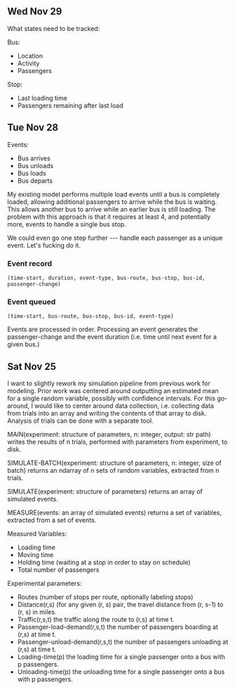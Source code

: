 ## Wed Nov 29

What states need to be tracked:

Bus:
- Location
- Activity
- Passengers

Stop:
- Last loading time
- Passengers remaining after last load

## Tue Nov 28

Events:
- Bus arrives
- Bus unloads
- Bus loads
- Bus departs

My existing model performs multiple load events until a bus is
completely loaded, allowing additional passengers to arrive while the
bus is waiting. This allows another bus to arrive while an earlier bus
is still loading. The problem with this approach is that it requires at
least 4, and potentially more, events to handle a single bus stop.

We could even go one step further --- handle each passenger as a unique
event. Let's fucking do it.

### Event record

```
(time-start, duration, event-type, bus-route, bus-stop, bus-id, passenger-change)
```

### Event queued

```
(time-start, bus-route, bus-stop, bus-id, event-type)
```

Events are processed in order. Processing an event generates the
passenger-change and the event duration (i.e. time until next event for
a given bus.)

## Sat Nov 25

I want to slightly rework my simulation pipeline from previous work for
modeling. Prior work was centered around outputting an estimated mean
for a single random variable, possibly with confidence intervals. For
this go-around, I would like to center around data collection, i.e.
collecting data from trials into an array and writing the contents of
that array to disk. Analysis of trials can be done with a separate tool. 

MAIN(experiment: structure of parameters, n: integer, output: str path)
writes the results of n trials, performed with parameters from
experiment, to disk.

SIMULATE-BATCH(experiment: structure of parameters, n: integer, size of
batch) returns an ndarray of n sets of random variables, extracted from
n trials.

SIMULATE(experiment: structure of parameters) returns an array of simulated
events.

MEASURE(events: an array of simulated events) returns a set of
variables, extracted from a set of events.

Measured Variables:
- Loading time
- Moving time
- Holding time (waiting at a stop in order to stay on schedule)
- Total number of passengers

Experimental parameters:
- Routes (number of stops per route, optionally labeling stops)
- Distance(r,s) (for any given (r, s) pair, the travel distance from (r, s-1)
  to (r, s) in miles.
- Traffic(r,s,t) the traffic along the route to (r,s) at time t.
- Passenger-load-demand(r,s,t) the number of passengers boarding at
  (r,s) at time t.
- Passenger-unload-demand(r,s,t) the number of passengers unloading at
  (r,s) at time t.
- Loading-time(p) the loading time for a single passenger onto a bus
  with p passengers.
- Unloading-time(p) the unloading time for a single passenger onto a bus
  with p passengers.
